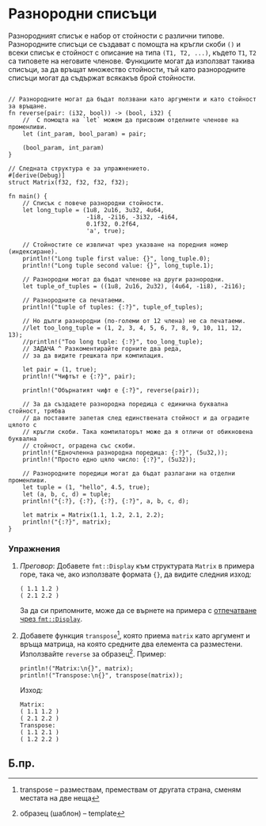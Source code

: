 # Разнородни списъци

Разнородният списък е набор от стойности с различни типове. Разнородните
списъци се създават с помощта на кръгли скоби `()` и всеки списък е стойност с
описание на типа `(T1, T2, ...)`, където `T1`, `T2`  са типовете на неговите
членове. Функциите могат да използват такива списъци, за да връщат множество
стойности, тъй като разнородните списъци могат да съдържат всякакъв брой
стойности.

```rust,editable

// Разнородните могат да бъдат ползвани като аргументи и като стойност за връщане.
fn reverse(pair: (i32, bool)) -> (bool, i32) {
    //  С помощта на `let` можем да присвоим отделните членове на променливи.
    let (int_param, bool_param) = pair;

    (bool_param, int_param)
}

// Следната структура е за упражнението.
#[derive(Debug)]
struct Matrix(f32, f32, f32, f32);

fn main() {
    // Списък с повече разнородни стойности.
    let long_tuple = (1u8, 2u16, 3u32, 4u64,
                      -1i8, -2i16, -3i32, -4i64,
                      0.1f32, 0.2f64,
                      'a', true);

    // Стойностите се извличат чрез указване на поредния номер (индексиране).
    println!("Long tuple first value: {}", long_tuple.0);
    println!("Long tuple second value: {}", long_tuple.1);

    // Разнородни могат да бъдат членове на други разнородни.
    let tuple_of_tuples = ((1u8, 2u16, 2u32), (4u64, -1i8), -2i16);

    // Разнородните са печатаеми.
    println!("tuple of tuples: {:?}", tuple_of_tuples);

    // Но дълги разнородни (по-големи от 12 члена) не са печатаеми.
    //let too_long_tuple = (1, 2, 3, 4, 5, 6, 7, 8, 9, 10, 11, 12, 13);
    //println!("Too long tuple: {:?}", too_long_tuple);
    // ЗАДАЧА ^ Разкоментирайте горните два реда,
    // за да видите грешката при компилация.

    let pair = (1, true);
    println!("Чифтът е {:?}", pair);

    println!("Обърнатият чифт е {:?}", reverse(pair));

    // За да създадете разнородна поредица с единична буквална стойност, трябва
    // да поставите запетая след единствената стойност и да оградите цялото с
    // кръгли скоби. Така компилаторът може да я отличи от обикновена буквална
    // стойност, оградена със скоби.
    println!("Едночленна разнородна поредица: {:?}", (5u32,));
    println!("Просто едно цяло число: {:?}", (5u32));

    // Разнородните поредици могат да бъдат разлагани на отделни променливи.
    let tuple = (1, "hello", 4.5, true);
    let (a, b, c, d) = tuple;
    println!("{:?}, {:?}, {:?}, {:?}", a, b, c, d);

    let matrix = Matrix(1.1, 1.2, 2.1, 2.2);
    println!("{:?}", matrix);
}
```

### Упражнения

1. *Преговор*: Добавете `fmt::Display` към структурата `Matrix` в примера горе,
   така че, ако използвате формата `{}`, да видите следния изход:

   ```text
   ( 1.1 1.2 )
   ( 2.1 2.2 )
   ```

   За да си припомните, може да се върнете на примера с [отпечатване чрез
   `fmt::Display`][print_display].
2. Добавете функция `transpose`[^transpose], която приема `matrix` като
   аргумент и връща матрица, на която средните два елемента са разместени.
   Използвайте `reverse` за образец[^template].  Пример:

   ```rust,ignore
   println!("Matrix:\n{}", matrix);
   println!("Transpose:\n{}", transpose(matrix));
   ```

   Изход:

   ```text
   Matrix:
   ( 1.1 1.2 )
   ( 2.1 2.2 )
   Transpose:
   ( 1.1 2.1 )
   ( 1.2 2.2 )
   ```

## Б.пр.
[^transpose]: transpose – размествам, премествам от другата страна,
 сменям местата на две неща

[^template]: образец (шаблон) – template

[print_display]: ../hello/print/print_display.md
